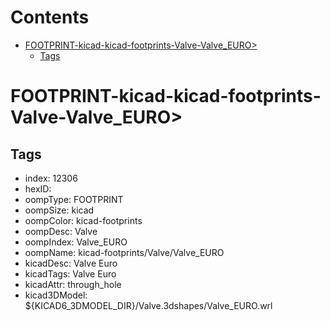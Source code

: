 



Contents
========

* [FOOTPRINT-kicad-kicad-footprints-Valve-Valve_EURO>](#footprint-kicad-kicad-footprints-valve-valve_euro)
	* [Tags](#tags)

# FOOTPRINT-kicad-kicad-footprints-Valve-Valve_EURO>

## Tags

- index: 12306
- hexID: 
- oompType: FOOTPRINT
- oompSize: kicad
- oompColor: kicad-footprints
- oompDesc: Valve
- oompIndex: Valve_EURO
- oompName: kicad-footprints/Valve/Valve_EURO
- kicadDesc: Valve Euro
- kicadTags: Valve Euro
- kicadAttr: through_hole
- kicad3DModel: ${KICAD6_3DMODEL_DIR}/Valve.3dshapes/Valve_EURO.wrl
